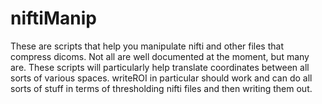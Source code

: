 # niftiManip
These are scripts that help you manipulate nifti and other files that compress dicoms. Not all are well documented at the moment, but many are. These scripts will particularly help translate coordinates between all sorts of various spaces. writeROI in particular should work and can do all sorts of stuff in terms of thresholding nifti files and then writing them out. 
